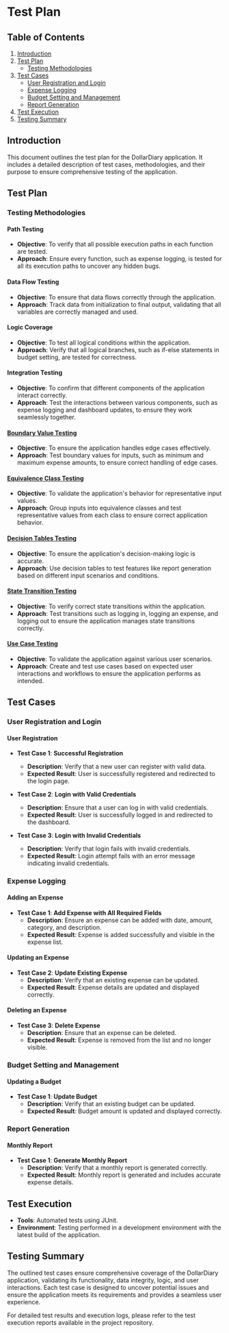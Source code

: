 # Test Plan

## Table of Contents
1. [Introduction](#introduction)
2. [Test Plan](#test-plan)
   - [Testing Methodologies](#testing-methodologies)
3. [Test Cases](#test-cases)
   - [User Registration and Login](#user-registration-and-login)
   - [Expense Logging](#expense-logging)
   - [Budget Setting and Management](#budget-setting-and-management)
   - [Report Generation](#report-generation)
4. [Test Execution](#test-execution)
5. [Testing Summary](#testing-summary)

## Introduction

This document outlines the test plan for the DollarDiary application. It includes a detailed description of test cases, methodologies, and their purpose to ensure comprehensive testing of the application.

## Test Plan

### Testing Methodologies

#### Path Testing
- **Objective**: To verify that all possible execution paths in each function are tested.
- **Approach**: Ensure every function, such as expense logging, is tested for all its execution paths to uncover any hidden bugs.

#### Data Flow Testing
- **Objective**: To ensure that data flows correctly through the application.
- **Approach**: Track data from initialization to final output, validating that all variables are correctly managed and used.

#### Logic Coverage
- **Objective**: To test all logical conditions within the application.
- **Approach**: Verify that all logical branches, such as if-else statements in budget setting, are tested for correctness.

#### Integration Testing
- **Objective**: To confirm that different components of the application interact correctly.
- **Approach**: Test the interactions between various components, such as expense logging and dashboard updates, to ensure they work seamlessly together.

#### [Boundary Value Testing](Test%20Planning/Boundary_Value_Analysis.md#robust-boundary-value-analysis)
- **Objective**: To ensure the application handles edge cases effectively.
- **Approach**: Test boundary values for inputs, such as minimum and maximum expense amounts, to ensure correct handling of edge cases.

#### [Equivalence Class Testing](Test%20Planning/Equivalence_Class_Testing.md#strong-robust-equivalence-class-testing)
- **Objective**: To validate the application's behavior for representative input values.
- **Approach**: Group inputs into equivalence classes and test representative values from each class to ensure correct application behavior.

#### [Decision Tables Testing](Test%20Planning/Decision_table.md#dicision-table-based-testing)
- **Objective**: To ensure the application's decision-making logic is accurate.
- **Approach**: Use decision tables to test features like report generation based on different input scenarios and conditions.

#### [State Transition Testing](Test%20Planning/State_Transition.md#state-transition)
- **Objective**: To verify correct state transitions within the application.
- **Approach**: Test transitions such as logging in, logging an expense, and logging out to ensure the application manages state transitions correctly.

#### [Use Case Testing](Test%20Planning/Use_case_diagram_testing.md#use-case-based-testing)
- **Objective**: To validate the application against various user scenarios.
- **Approach**: Create and test use cases based on expected user interactions and workflows to ensure the application performs as intended.

## Test Cases

### User Registration and Login

#### User Registration
- **Test Case 1**: **Successful Registration**
  - **Description**: Verify that a new user can register with valid data.
  - **Expected Result**: User is successfully registered and redirected to the login page.

- **Test Case 2**: **Login with Valid Credentials**
  - **Description**: Ensure that a user can log in with valid credentials.
  - **Expected Result**: User is successfully logged in and redirected to the dashboard.

- **Test Case 3**: **Login with Invalid Credentials**
  - **Description**: Verify that login fails with invalid credentials.
  - **Expected Result**: Login attempt fails with an error message indicating invalid credentials.

### Expense Logging

#### Adding an Expense
- **Test Case 1**: **Add Expense with All Required Fields**
  - **Description**: Ensure an expense can be added with date, amount, category, and description.
  - **Expected Result**: Expense is added successfully and visible in the expense list.

#### Updating an Expense
- **Test Case 2**: **Update Existing Expense**
  - **Description**: Verify that an existing expense can be updated.
  - **Expected Result**: Expense details are updated and displayed correctly.

#### Deleting an Expense
- **Test Case 3**: **Delete Expense**
  - **Description**: Ensure that an expense can be deleted.
  - **Expected Result**: Expense is removed from the list and no longer visible.

### Budget Setting and Management

#### Updating a Budget
- **Test Case 1**: **Update Budget**
  - **Description**: Verify that an existing budget can be updated.
  - **Expected Result**: Budget amount is updated and displayed correctly.

### Report Generation

#### Monthly Report
- **Test Case 1**: **Generate Monthly Report**
  - **Description**: Verify that a monthly report is generated correctly.
  - **Expected Result**: Monthly report is generated and includes accurate expense details.

## Test Execution

- **Tools**: Automated tests using JUnit.
- **Environment**: Testing performed in a development environment with the latest build of the application.

## Testing Summary

The outlined test cases ensure comprehensive coverage of the DollarDiary application, validating its functionality, data integrity, logic, and user interactions. Each test case is designed to uncover potential issues and ensure the application meets its requirements and provides a seamless user experience.

For detailed test results and execution logs, please refer to the test execution reports available in the project repository.
